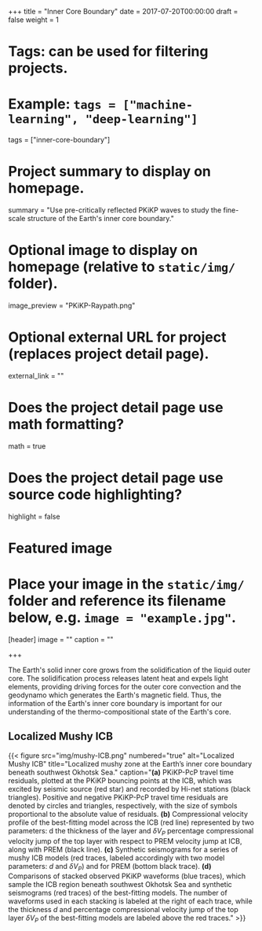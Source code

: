 +++
title = "Inner Core Boundary"
date = 2017-07-20T00:00:00
draft = false
weight = 1

# Tags: can be used for filtering projects.
# Example: `tags = ["machine-learning", "deep-learning"]`
tags = ["inner-core-boundary"]

# Project summary to display on homepage.
summary = "Use pre-critically reflected PKiKP waves to study the fine-scale structure of the Earth's inner core boundary."

# Optional image to display on homepage (relative to `static/img/` folder).
image_preview = "PKiKP-Raypath.png"

# Optional external URL for project (replaces project detail page).
external_link = ""

# Does the project detail page use math formatting?
math = true

# Does the project detail page use source code highlighting?
highlight = false

# Featured image
# Place your image in the `static/img/` folder and reference its filename below, e.g. `image = "example.jpg"`.
[header]
image = ""
caption = ""

+++

The Earth's solid inner core grows from the solidification of the liquid
outer core. The solidification process releases latent heat and expels
light elements, providing driving forces for the outer core convection
and the geodynamo which generates the Earth's magnetic field.
Thus, the information of the Earth's inner core boundary is
important for our understanding of the thermo-compositional state of the Earth's core.

## Localized Mushy ICB

{{< figure src="img/mushy-ICB.png" numbered="true" alt="Localized Mushy ICB" title="Localized mushy zone at the Earth’s inner core boundary beneath southwest Okhotsk Sea."
caption="**(a)** PKiKP-PcP travel time residuals, plotted at the PKiKP bouncing points at the ICB, which was excited by seismic source (red star) and recorded by Hi-net stations (black triangles). Positive and negative PKiKP-PcP travel time residuals are denoted by circles and triangles, respectively, with the size of symbols proportional to the absolute value of residuals. **(b)** Compressional velocity profile of the best-fitting model across the ICB (red line) represented by two parameters: d the thickness of the layer and $\delta V_P$ percentage compressional velocity jump of the top layer with respect to PREM velocity jump at ICB, along with PREM (black line). **(c)** Synthetic seismograms for a series of mushy ICB models (red traces, labeled accordingly with two model parameters: $d$ and $\delta V_P$) and for PREM (bottom black trace). **(d)** Comparisons of stacked observed PKiKP waveforms (blue traces), which sample the ICB region beneath southwest Okhotsk Sea and synthetic seismograms (red traces) of the best-fitting models. The number of waveforms used in each stacking is labeled at the right of each trace, while the thickness $d$ and percentage compressional velocity jump of the top layer $\delta V_P$ of the best-fitting models are labeled above the red traces." >}}
